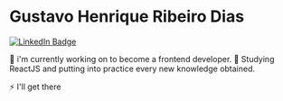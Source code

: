 # Gustavo Henrique Ribeiro Dias

[![LinkedIn Badge](https://img.shields.io/badge/LinkedIn-Gustavo%20Henrique%20Ribeiro-%232980b9)](https://www.linkedin.com/in/gustavo-henrique-ribeiro-b58385184/)

🔭 i'm currently working on to become a frontend developer. 
🌱 Studying ReactJS and putting into practice every new knowledge obtained. 

⚡ I'll get there 

 <!--
**Guribeiro/Guribeiro** is a ✨ _special_ ✨ repository because its `README.md` (this file) appears on your GitHub profile.

Here are some ideas to get you started:

- 🔭 I’m currently working on 
- 🌱 I’m currently learning 
- 👯 I’m looking to collaborate on ...
- 🤔 I’m looking for help with ...
- 💬 Ask me about ...
- 📫 How to reach me: ...
- 😄 Pronouns: ...
- ⚡ Fun fact: ...
-->
